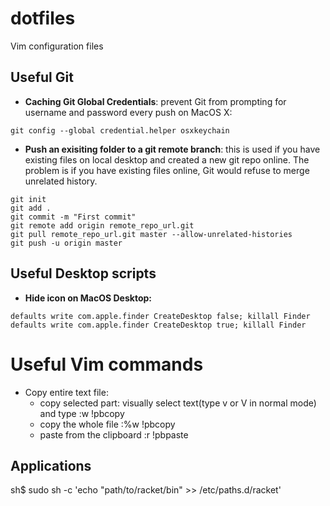 # dotfiles
Vim configuration files 



## Useful Git 
- **Caching Git Global Credentials**: prevent Git from prompting for username and password every push on MacOS X: 
```
git config --global credential.helper osxkeychain 
```

- **Push an exisiting folder to a git remote branch**: this is used if you have existing files on local desktop and created a new git repo online. The problem is if you have existing files online, Git would refuse to merge unrelated history. 
```
git init
git add . 
git commit -m "First commit"
git remote add origin remote_repo_url.git  
git pull remote_repo_url.git master --allow-unrelated-histories 
git push -u origin master 
```


## Useful Desktop scripts 
- **Hide icon on MacOS Desktop:**
```
defaults write com.apple.finder CreateDesktop false; killall Finder
defaults write com.apple.finder CreateDesktop true; killall Finder 
``` 


# Useful Vim commands 
- Copy entire text file: 
  - copy selected part: visually select text(type v or V in normal mode) and type :w !pbcopy
  - copy the whole file :%w !pbcopy
  - paste from the clipboard :r !pbpaste


## Applications
sh$ sudo sh -c 'echo "path/to/racket/bin" >> /etc/paths.d/racket'

 
